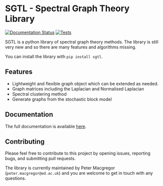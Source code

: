 # SGTL - Spectral Graph Theory Library

[![Documentation Status](https://readthedocs.org/projects/sgtl/badge/?version=latest)](https://sgtl.readthedocs.io/en/latest/)
[![Tests](https://github.com/pmacg/py-sgtl/actions/workflows/run-checks.yml/badge.svg)](https://github.com/pmacg/py-sgtl/actions/workflows/run-checks.yml)

SGTL is a python library of spectral graph theory methods. The library is still very new and so
there are many features and algorithms missing.

You can install the library with `pip install sgtl`.

## Features
* Lightweight and flexible graph object which can be extended as needed.
* Graph matrices including the Laplacian and Normalised Laplacian
* Spectral clustering method
* Generate graphs from the stochastic block model

## Documentation
The full documentation is available [here](https://sgtl.readthedocs.io/en/latest/).

## Contributing
Please feel free to contribute to this project by opening issues, reporting bugs, and submitting
pull requests.

The library is currently maintained by Peter Macgregor (`peter.macgregor@ed.ac.uk`) and you are
welcome to get in touch with any questions.
